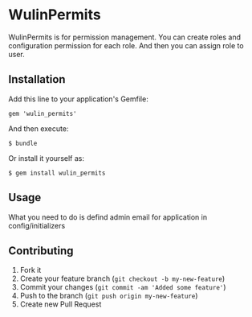 # WulinPermits

WulinPermits is for permission management. You can create roles and configuration permission for each role.
And then you can assign role to user.

## Installation

Add this line to your application's Gemfile:

    gem 'wulin_permits'

And then execute:

    $ bundle

Or install it yourself as:

    $ gem install wulin_permits

## Usage

What you need to do is defind admin email for application in config/initializers


## Contributing

1. Fork it
2. Create your feature branch (`git checkout -b my-new-feature`)
3. Commit your changes (`git commit -am 'Added some feature'`)
4. Push to the branch (`git push origin my-new-feature`)
5. Create new Pull Request
